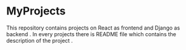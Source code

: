 # MyProjects
This repository contains projects on React as frontend and Django as backend . In every projects there is README file which contains the description of the project .

